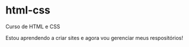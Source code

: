 # html-css
 Curso de HTML e CSS

 Estou aprendendo a criar sites e agora vou gerenciar meus respositórios!
